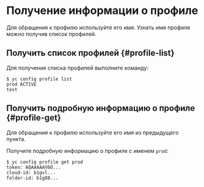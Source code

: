 # Получение информации о профиле

Для обращения к профилю используйте его имя. Узнать имя профиля можно получив список профилей.

## Получить список профилей {#profile-list}

Для получения списка профилей выполните команду:

```
$ yc config profile list
prod ACTIVE
test
```

## Получить подробную информацию о профиле {#profile-get}

Для обращения к профилю используйте его имя из предыдущего пункта.

Получите подробную информацию о профиле с именем `prod`:


```
$ yc config profile get prod
token: AQAAAAAV6O...
cloud-id: b1gvl...
folder-id: b1g88...
```


